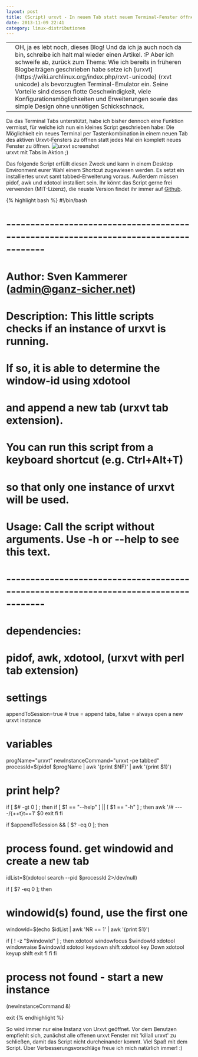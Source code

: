 ```yaml
---
layout: post
title: (Script) urxvt - In neuem Tab statt neuem Terminal-Fenster öffnen
date: 2013-11-09 22:41
category: linux-distributionen
---
```

<table cellpadding="0" cellspacing="0" border="0">
<tr>
<td>
	<img src="{{site.url}}/wp-content/uploads/terminal1.png" class="lefticon" alt="" />
</td>
<td markdown="1">
OH, ja es lebt noch, dieses Blog! Und da ich ja auch noch da bin, schreibe ich halt mal wieder einen Artikel. :P
Aber ich schweife ab, zurück zum Thema: Wie ich bereits in früheren Blogbeiträgen geschrieben habe setze ich [urxvt](https://wiki.archlinux.org/index.php/rxvt-unicode) (rxvt unicode) als bevorzugten Terminal-Emulator ein. Seine Vorteile sind dessen flotte Geschwindigkeit, viele Konfigurationsmöglichkeiten und Erweiterungen sowie das simple Design ohne unnötigen Schickschnack. 
</td>
</tr>
</table>
<!--more-->
Da das Terminal Tabs unterstützt, habe ich bisher dennoch eine Funktion vermisst, für welche ich nun ein kleines Script geschrieben habe: Die Möglichkeit ein neues Terminal per Tastenkombination in einem neuen Tab des aktiven Urxvt-Fensters zu öffnen statt jedes Mal ein komplett neues Fenster zu öffnen.

<img alt="urxvt screenshot" class="borderimg centered" src="{{site.url}}/images/blog/urxvt_screen.jpg" />

<div class="imageinfo">urxvt mit Tabs in Aktion ;)</div>

Das folgende Script erfüllt diesen Zweck und kann in einem Desktop Environment eurer Wahl einem Shortcut zugewiesen werden. Es setzt ein installiertes urxvt samt tabbed-Erweiterung voraus. Außerdem müssen pidof, awk und xdotool installiert sein. Ihr könnt das Script gerne frei verwenden (MIT-Lizenz), die neuste Version findet ihr immer auf [Github](https://github.com/pylight/scripthub/blob/master/bash/runUrxvt.sh).

{% highlight bash %}
#!/bin/bash

# ------------------------------------------------------------------------------------
# Author: Sven Kammerer (admin@ganz-sicher.net)
# Description:    This little scripts checks if an instance of urxvt is running.
#                 If so, it is able to determine the window-id using xdotool 
#                 and append a new tab (urxvt tab extension).
#
#                You can run this script from a keyboard shortcut (e.g. Ctrl+Alt+T)
#                so that only one instance of urxvt will be used.
#
# Usage:        Call the script without arguments. Use -h or --help to see this text.
# ------------------------------------------------------------------------------------

# dependencies:
# pidof, awk, xdotool, (urxvt with perl tab extension) 

# settings
appendToSession=true        # true = append tabs, false = always open a new urxvt instance

# variables
progName="urxvt"
newInstanceCommand="urxvt -pe tabbed"
processId=$(pidof $progName | awk '{print $NF}' | awk '{print $1}')


# print help?
if  [ $# -gt 0 ] ; then
 if [ $1 == "--help" ] || [ $1 == "-h" ] ; then
  awk '/# ----/{++t}t==1' $0
  exit
 fi
fi

if $appendToSession && [ $? -eq 0 ]; then
 # process found. get windowid and create a new tab
 idList=$(xdotool search --pid $processId 2>/dev/null)

 if [ $? -eq 0 ]; then
  # windowid(s) found, use the first one
  windowId=$(echo $idList | awk 'NR == 1' | awk '{print $1}')

  if [ ! -z "$windowId" ] ; then
   xdotool windowfocus $windowId
   xdotool windowraise $windowId
   xdotool keydown shift 
   xdotool key Down 
   xdotool keyup shift
   exit
  fi
 fi
fi

# process not found - start a new instance
$($newInstanceCommand &)

exit
{% endhighlight %}

So wird immer nur eine Instanz von Urxvt geöffnet. Vor dem Benutzen empfiehlt sich, zunächst alle offenen urxvt Fenster mit 'killall urxvt' zu schließen, damit das Script nicht durcheinander kommt. 
Viel Spaß mit dem Script. Über Verbesserungsvorschläge freue ich mich natürlich immer! :)
